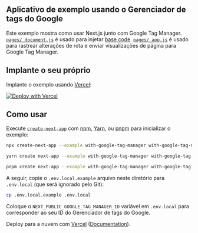 ## Aplicativo de exemplo usando o Gerenciador de tags do Google

Este exemplo mostra como usar Next.js junto com Google Tag Manager. [`pages/_document.js`](pages/_document.js) é usado para injetar [base code](https://developers.google.com/tag-manager/quickstart). [`pages/_app.js`](pages/_app.js) é usado para rastrear alterações de rota e enviar visualizações de página para Google Tag Manager.

## Implante o seu próprio

Implante o exemplo usando [Vercel](https://vercel.com?utm_source=github&utm_medium=readme&utm_campaign=next-example):

[![Deploy with Vercel](https://vercel.com/button)](https://vercel.com/new/git/external?repository-url=https://github.com/vercel/next.js/tree/canary/examples/with-google-tag-manager&project-name=with-google-tag-manager&repository-name=with-google-tag-manager)

## Como usar

Execute [`create-next-app`](https://github.com/vercel/next.js/tree/canary/packages/create-next-app) com [npm](https://docs.npmjs.com/cli/init), [Yarn](https://yarnpkg.com/lang/en/docs/cli/create/), ou [pnpm](https://pnpm.io) para inicializar o exemplo:

```bash
npx create-next-app --example with-google-tag-manager with-google-tag-manager-app
```

```bash
yarn create next-app --example with-google-tag-manager with-google-tag-manager-app
```

```bash
pnpm create next-app --example with-google-tag-manager with-google-tag-manager-app
```

A seguir, copie o `.env.local.example` arquivo neste diretório para `.env.local` (que será ignorado pelo Git):

```bash
cp .env.local.example .env.local
```

Coloque o `NEXT_PUBLIC_GOOGLE_TAG_MANAGER_ID` variável em `.env.local` para corresponder ao seu ID do Gerenciador de tags do Google.

Deploy para a nuvem com [Vercel](https://vercel.com/new?utm_source=github&utm_medium=readme&utm_campaign=next-example) ([Documentation](https://nextjs.org/docs/deployment)).
